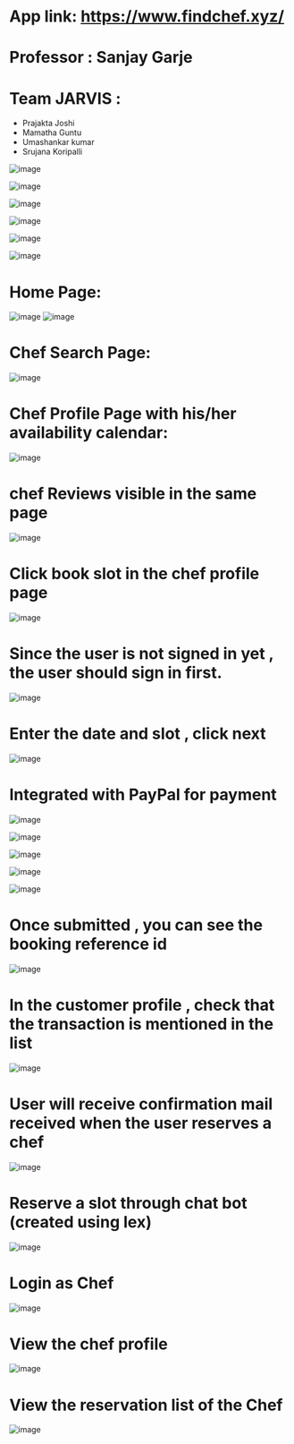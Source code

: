 # App link: https://www.findchef.xyz/
# Professor : Sanjay Garje

# Team JARVIS : 
- Prajakta Joshi
- Mamatha Guntu
- Umashankar kumar 
- Srujana Koripalli

![image](https://user-images.githubusercontent.com/2658837/101580326-3c514e00-398f-11eb-98d6-41f02720dca8.png)

![image](https://user-images.githubusercontent.com/2658837/101580490-47a47980-398f-11eb-9aa3-9338fd39e98f.png)

![image](https://user-images.githubusercontent.com/2658837/101580666-5428d200-398f-11eb-85d2-4a7fd3665e8d.png)

![image](https://user-images.githubusercontent.com/2658837/101581546-9225f600-398f-11eb-92db-d4d5440feabb.png)

![image](https://user-images.githubusercontent.com/2658837/101581129-73bffa80-398f-11eb-8db3-21f3977357e9.png)

![image](https://user-images.githubusercontent.com/2658837/101581811-a5d15c80-398f-11eb-930f-2abb022dd5ea.png)

#  Home Page:

![image](https://user-images.githubusercontent.com/2658837/101582332-ca2d3900-398f-11eb-9d66-deae97fad48b.png)
![image](https://user-images.githubusercontent.com/2658837/101582780-e8933480-398f-11eb-999a-273b9f24b79b.png)

# Chef Search Page:
![image](https://user-images.githubusercontent.com/2658837/101582969-f6e15080-398f-11eb-94d9-d7a5561ecee8.png)

# Chef Profile Page with his/her availability calendar: 
![image](https://user-images.githubusercontent.com/2658837/101583209-08c2f380-3990-11eb-9941-d68e8e1f97ae.png)

# chef Reviews visible in the same page 
![image](https://user-images.githubusercontent.com/2658837/101583309-1e381d80-3990-11eb-8635-4e949d72c999.png)

# Click book slot in the chef profile page 
![image](https://user-images.githubusercontent.com/2658837/101583209-08c2f380-3990-11eb-9941-d68e8e1f97ae.png)

# Since the user is not signed in yet ,  the user should sign in first.
![image](https://user-images.githubusercontent.com/2658837/101583374-3871fb80-3990-11eb-9c08-f128ed86ac11.png)

# Enter the date and slot , click next
![image](https://user-images.githubusercontent.com/2658837/101583417-50497f80-3990-11eb-8e9c-6b4292a3e57d.png)

# Integrated with PayPal for payment
![image](https://user-images.githubusercontent.com/2658837/101586589-1cbe2380-3997-11eb-903a-96e63d43a7a5.png)

![image](https://user-images.githubusercontent.com/2658837/101587534-44ae8680-3999-11eb-9de2-39aa548b0233.png)

![image](https://user-images.githubusercontent.com/2658837/101587651-7cb5c980-3999-11eb-9749-8cb0b5c585ee.png)

![image](https://user-images.githubusercontent.com/2658837/101587685-8c351280-3999-11eb-9af8-e66ecee2ddf0.png)

![image](https://user-images.githubusercontent.com/2658837/101587710-9ce58880-3999-11eb-9cd5-7abd0b15b521.png)

# Once submitted , you can see the booking reference id 
![image](https://user-images.githubusercontent.com/2658837/101587747-af5fc200-3999-11eb-9470-39a92f9f53c6.png)

# In the customer profile , check that the transaction is mentioned in the list
![image](https://user-images.githubusercontent.com/2658837/101588292-e682a300-399a-11eb-92ce-2864cdc8fefe.png)

# User will receive confirmation mail received when the user reserves a chef
![image](https://user-images.githubusercontent.com/2658837/101589285-fe5b2680-399c-11eb-85ac-924e8c2618de.png)

# Reserve a slot through chat bot (created using lex)
![image](https://user-images.githubusercontent.com/2658837/101588346-0f0a9d00-399b-11eb-8a8f-17f3a84f509c.png)

# Login as Chef
![image](https://user-images.githubusercontent.com/2658837/101588576-90fac600-399b-11eb-911a-2edb3c56ed12.png)

# View the chef profile 
![image](https://user-images.githubusercontent.com/2658837/101589111-a3293400-399c-11eb-989d-d3e5f50cea0a.png)

# View the reservation list of the Chef 

![image](https://user-images.githubusercontent.com/2658837/101588723-da4b1580-399b-11eb-9b0b-c6dde9717361.png)
















